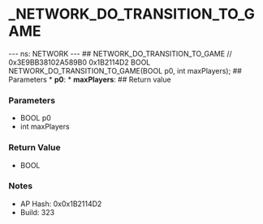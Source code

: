 # _NETWORK_DO_TRANSITION_TO_GAME

--- ns: NETWORK --- ## NETWORK_DO_TRANSITION_TO_GAME  // 0x3E9BB38102A589B0 0x1B2114D2 BOOL NETWORK_DO_TRANSITION_TO_GAME(BOOL p0, int maxPlayers);   ## Parameters * **p0**: * **maxPlayers**:  ## Return value

### Parameters
* BOOL p0
* int maxPlayers

### Return Value
* BOOL

### Notes
* AP Hash: 0x0x1B2114D2
* Build: 323


